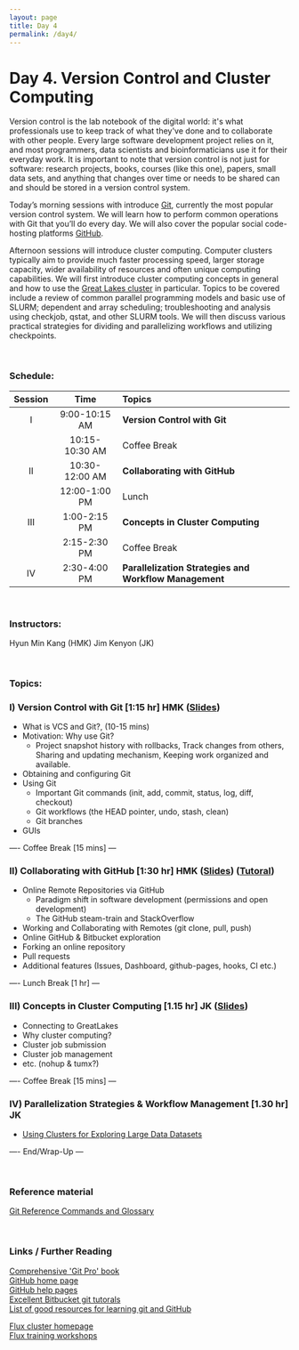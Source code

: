 ```yaml
---
layout: page
title: Day 4
permalink: /day4/
---
```


# Day 4. Version Control and Cluster Computing
Version control is the lab notebook of the digital world: it's what professionals use to keep track of what they've done and to collaborate with other people. Every large software development project relies on it, and most programmers, data scientists and bioinformaticians use it for their everyday work. It is important to note that version control is not just for software: research projects, books, courses (like this one), papers, small data sets, and anything that changes over time or needs to be shared can and should be stored in a version control system.

Today’s morning sessions with introduce [Git](https://git-scm.com/), currently the most popular version control system. We will learn how to perform common operations with Git that you’ll do every day. We will also cover the popular social code-hosting platforms [GitHub](https://github.com/).

Afternoon sessions will introduce cluster computing. Computer clusters
typically aim to provide much faster processing speed, larger storage
capacity, wider availability of resources and often unique computing
capabilities. We will first introduce cluster computing concepts in
general and how to use the [Great Lakes cluster](https://arc-ts.umich.edu/greatlakes/) in particular. Topics to be covered include a review of common parallel programming models and basic use of SLURM; dependent and array scheduling; troubleshooting and analysis using checkjob, qstat, and other SLURM tools. We will then discuss various practical strategies for dividing and parallelizing workflows and utilizing checkpoints.

<br>

### Schedule:

| Session | Time             | Topics                                                   | 
| :-----: |:----------------:| :--------------------------------------------------------| 
| I       | 9:00-10:15 AM    | **Version Control with Git**                             | 
|         | 10:15-10:30 AM   | Coffee Break                                             | 
| II      | 10:30-12:00 AM   | **Collaborating with GitHub**                            | 
|         | 12:00-1:00 PM    | Lunch                                                    | 
| III     | 1:00-2:15 PM     | **Concepts in Cluster Computing**                        | 
|         | 2:15-2:30 PM     | Coffee Break                                             | 
| IV      | 2:30-4:00 PM     | **Parallelization Strategies and Workflow Management**   | 


<br>

### Instructors:
Hyun Min Kang (HMK)
Jim Kenyon (JK)

<br>

### Topics:

### I)   Version Control with Git [1:15 hr]  HMK ([Slides](../class-material/bios606_day4_git_part1.pdf))
- What is VCS and Git?,  (10-15 mins)
- Motivation: Why use Git?
  - Project snapshot history with rollbacks, Track changes from others, Sharing and updating mechanism, Keeping work organized and available.
- Obtaining and configuring Git
- Using Git
  - Important Git commands (init, add, commit, status, log, diff, checkout)
  - Git workflows (the HEAD pointer, undo, stash, clean)
  - Git branches
- GUIs

—- Coffee Break [15 mins] —

### II)   Collaborating with GitHub [1:30 hr]  HMK ([Slides](../class-material/bios606_day4_git_part2.pdf)) ([Tutoral](https://github.com/hyunminkang/bioboot-demo-2019))
- Online Remote Repositories via GitHub
  - Paradigm shift in software development (permissions and open development)
  - The GitHub steam-train and StackOverflow 
- Working and Collaborating with Remotes (git clone, pull, push)
- Online GitHub & Bitbucket exploration
- Forking an online repository
- Pull requests
- Additional features (Issues, Dashboard, github-pages, hooks, CI etc.)
 
—- Lunch Break [1 hr] —

### III)   Concepts in Cluster Computing [1.15 hr]  JK  ([Slides](../class-material/slides_day4_greatlakes.pdf))
- Connecting to GreatLakes
- Why cluster computing? 
- Cluster job submission
- Cluster job management
- etc. (nohup & tumx?)

—- Coffee Break [15 mins] —

### IV)   Parallelization Strategies & Workflow Management [1.30 hr] JK
- [Using Clusters for Exploring Large Data Datasets](../class-material/day4-clusters.html)

—- End/Wrap-Up —

<br>

### Reference material
[Git Reference Commands and Glossary](https://scotch.io/bar-talk/git-cheat-sheet)  

<br>

### Links / Further Reading

[Comprehensive 'Git Pro' book](http://git-scm.com/book/en/v2/)  
[GitHub home page](https://github.com/)  
[GitHub help pages](https://help.github.com/)  
[Excellent Bitbucket git tutorals](https://www.atlassian.com/git/)   
[List of good resources for learning git and GitHub](https://help.github.com/articles/good-resources-for-learning-git-and-github/)  

[Flux cluster homepage](http://arc-ts.umich.edu/flux/)  
[Flux training workshops](http://arc-ts.umich.edu/training-workshops/)  

  

